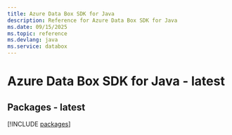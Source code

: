 ```yaml
---
title: Azure Data Box SDK for Java
description: Reference for Azure Data Box SDK for Java
ms.date: 09/15/2025
ms.topic: reference
ms.devlang: java
ms.service: databox
---
```

# Azure Data Box SDK for Java - latest
## Packages - latest
[!INCLUDE [packages](data-box-index.md)]